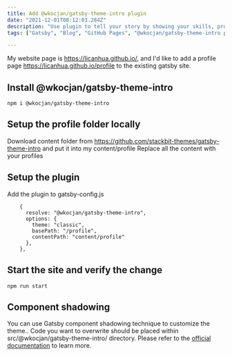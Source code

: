 ```yaml
---
title: Add @wkocjan/gatsby-theme-intro plugin
date: "2021-12-01T08:12:03.284Z"
description: "Use plugin to tell your story by showing your skills, projects and career path"
tags: ["Gatsby", "Blog", "GitHub Pages", "@wkocjan/gatsby-theme-intro plugin"]

---
```

My website page is https://licanhua.github.io/, and I'd like to add a profile page https://licanhua.github.io/profile to the existing gatsby site.

## Install @wkocjan/gatsby-theme-intro
```
npm i @wkocjan/gatsby-theme-intro
```

## Setup the profile folder locally
Download content folder from https://github.com/stackbit-themes/gatsby-theme-intro and put it into my content/profile
Replace all the content with your profiles

## Setup the plugin
Add the plugin to gatsby-config.js
```
    {
      resolve: "@wkocjan/gatsby-theme-intro",
      options: {
        theme: "classic",
        basePath: "/profile",
        contentPath: "content/profile"
      },
    },
```

## Start the site and verify the change
```
npm run start
```

## Component shadowing

You can use Gatsby component shadowing technique to customize the theme..
Code you want to overwrite should be placed within src/@wkocjan/gatsby-theme-intro/ directory.
Please refer to the [official documentation](https://www.gatsbyjs.com/docs/how-to/plugins-and-themes/shadowing/) to learn more.